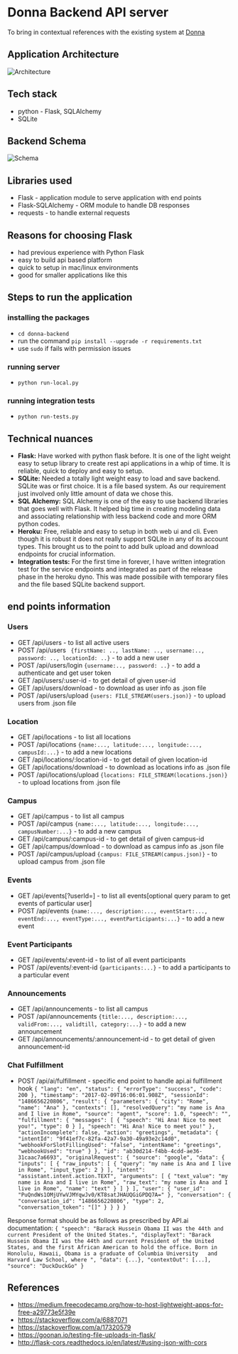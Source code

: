 # Donna Backend API server
To bring in contextual references with the existing system at [Donna](http://github.com/rajagopal28/Donna)

## Application Architecture
![Architecture](https://file.ac/G5EImf07QBs/image00.png)

## Tech stack
- python - Flask, SQLAlchemy
- SQLite

## Backend Schema
![Schema](https://file.ac/G5EImf07QBs/image001.png)

## Libraries used
- Flask - application module to serve application with end points
- Flask-SQLAlchemy - ORM module to handle DB responses
- requests - to handle external requests

## Reasons for choosing Flask
- had previous experience with Python Flask
- easy to build api based platform
- quick to setup in mac/linux environments
- good for smaller applications like this

## Steps to run the application
### installing the packages
- `` cd donna-backend ``
- run the command `` pip install --upgrade -r requirements.txt ``
- use `` sudo `` if fails with permission issues

### running server
- `` python run-local.py ``

### running integration tests
- `` python run-tests.py ``

## Technical nuances
 - **Flask:** Have worked with python flask before. It is one of the light weight easy to setup library to create rest api applications in a whip of time. It is reliable, quick to deploy and easy to setup.
 - **SQLite:** Needed a totally light weight easy to load and save backend. SQLite was or first choice. It is a file based system. As our requirement just involved only little amount of data we chose this.
 - **SQL Alchemy:** SQL Alchemy is one of the easy to use backend libraries that goes well with Flask. It helped big time in creating modeling data and associating relationship with less backend code and more ORM python codes.
 - **Heroku:** Free, reliable and easy to setup in both web ui and cli. Even though it is robust it does not really support SQLite in any of its account types. This brought us to the point to add bulk upload and download endpoints for crucial information.
 - **Integration tests:** For the first time in forever, I have written integration test for the service endpoints and integrated as part of the release phase in the heroku dyno. This was made possibile with temporary files and the file based SQLite backend support.
## end points information
### Users
- GET /api/users  - to list all active users
- POST /api/users `` {firstName: .., lastName: .., username:.., password: .., locationId: ..}`` - to add a new user
- POST /api/users/login ``{username:.., password: ..}`` - to add a authenticate and get user token
- GET /api/users/:user-id - to get detail of given user-id
- GET /api/users/download - to download as user info as .json file
- POST /api/users/upload ``{users: FILE_STREAM(users.json)}`` - to upload users from .json file

### Location
- GET /api/locations  - to list all locations
- POST /api/locations ``{name:..., latitude:..., longitude:..., campusId:...}`` - to add a new locations
- GET /api/locations/:location-id - to get detail of given location-id
- GET /api/locations/download - to download as locations info as .json file
- POST /api/locations/upload ``{locations: FILE_STREAM(locations.json)}`` - to upload locations from .json file

### Campus
- GET /api/campus  - to list all campus
- POST /api/campus ``{name:..., latitude:..., longitude:..., campusNumber:...}`` - to add a new campus
- GET /api/campus/:campus-id - to get detail of given campus-id
- GET /api/campus/download - to download as campus info as .json file
- POST /api/campus/upload ``{campus: FILE_STREAM(campus.json)}`` - to upload campus from .json file

### Events
- GET /api/events[?userId=<user-id>]  - to list all events[optional query param to get events of particular user]
- POST /api/events ``{name:..., description:..., eventStart:..., eventEnd:..., eventType:..., eventParticipants:...}`` - to add a new event

### Event Participants
- GET /api/events/:event-id  - to list of all event participants
- POST /api/events/:event-id ``{participants:...}`` - to add a participants to a particular event

### Announcements
- GET /api/announcements  - to list all campus
- POST /api/announcements ``{title:..., description:..., validFrom:..., validtill, category:...}`` - to add a new announcement
- GET /api/announcements/:announcement-id - to get detail of given announcement-id

### Chat Fulfillment
- POST /api/ai/fulfillment  - specific end point to handle api.ai fulfillment hook
`` {
    "lang": "en",
    "status": {
        "errorType": "success",
        "code": 200
    },
    "timestamp": "2017-02-09T16:06:01.908Z",
    "sessionId": "1486656220806",
    "result": {
        "parameters": {
            "city": "Rome",
            "name": "Ana"
        },
        "contexts": [],
        "resolvedQuery": "my name is Ana and I live in Rome",
        "source": "agent",
        "score": 1.0,
        "speech": "",
        "fulfillment": {
            "messages": [
                {
                    "speech": "Hi Ana! Nice to meet you!",
                    "type": 0
                }
            ],
            "speech": "Hi Ana! Nice to meet you!"
        },
        "actionIncomplete": false,
        "action": "greetings",
        "metadata": {
            "intentId": "9f41ef7c-82fa-42a7-9a30-49a93e2c14d0",
            "webhookForSlotFillingUsed": "false",
            "intentName": "greetings",
            "webhookUsed": "true"
        }
    },
    "id": "ab30d214-f4bb-4cdd-ae36-31caac7a6693",
    "originalRequest": {
        "source": "google",
        "data": {
            "inputs": [
                {
                    "raw_inputs": [
                        {
                            "query": "my name is Ana and I live in Rome",
                            "input_type": 2
                        }
                    ],
                    "intent": "assistant.intent.action.TEXT",
                    "arguments": [
                        {
                            "text_value": "my name is Ana and I live in Rome",
                            "raw_text": "my name is Ana and I live in Rome",
                            "name": "text"
                        }
                    ]
                }
            ],
            "user": {
                "user_id": "PuQndWs1OMjUYwVJMYqwJv0/KT8satJHAUQGiGPDQ7A="
            },
            "conversation": {
                "conversation_id": "1486656220806",
                "type": 2,
                "conversation_token": "[]"
            }
        }
    }
} ``

Response format should be as follows as prescribed by API.ai documentation:
`` {
"speech": "Barack Hussein Obama II was the 44th and current President of the United States.",
"displayText": "Barack Hussein Obama II was the 44th and current President of the United States, and the first African American to hold the office. Born in Honolulu, Hawaii, Obama is a graduate of Columbia University   and Harvard Law School, where ",
"data": {...},
"contextOut": [...],
"source": "DuckDuckGo"
}
``

## References
-  https://medium.freecodecamp.org/how-to-host-lightweight-apps-for-free-a29773e5f39e
- https://stackoverflow.com/a/6887071
- https://stackoverflow.com/a/17320579
- https://goonan.io/testing-file-uploads-in-flask/
- http://flask-cors.readthedocs.io/en/latest/#using-json-with-cors
